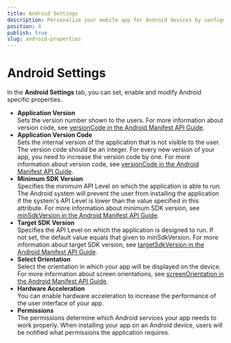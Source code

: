 ```yaml
---
title: Android Settings
description: Personalize your mobile app for Android devices by configuring Android-specific options in the Android tab in the App Settings panel.
position: 4
publish: true
slug: android-properties
---
```


# Android Settings

In the **Android Settings** tab, you can set, enable and modify Android specific properties.

* **Application Version**<br /> Sets the version number shown to the users. For more information about version code, see [versionCode in the Android Manifest API Guide](https://developer.android.com/guide/topics/manifest/manifest-element.html#vname).
* **Application Version Code**<br /> Sets the internal version of the application that is not visible to the user. The version code should be an integer. For every new version of your app, you need to increase the version code by one. For more information about version code, see [versionCode in the Android Manifest API Guide](https://developer.android.com/guide/topics/manifest/manifest-element.html#vcode).
* **Minimum SDK Version**<br /> Specifies the minimum API Level on which the application is able to run. The Android system will prevent the user from installing the application if the system's API Level is lower than the value specified in this attribute. For more information about minimum SDK version, see [minSdkVersion in the Android Manifest API Guide](https://developer.android.com/guide/topics/manifest/uses-sdk-element.html#min).
* **Target SDK Version**<br /> Specifies the API Level on which the application is designed to run. If not set, the default value equals that given to minSdkVersion. For more information about target SDK version, see [targetSdkVersion in the Android Manifest API Guide](https://developer.android.com/guide/topics/manifest/uses-sdk-element.html#target).
* **Select Orientation**<br /> Select the orientation in which your app will be displayed on the device. For more information about screen orientations, see [screenOrientation in the Android Manifest API Guide](https://developer.android.com/guide/topics/manifest/activity-element.html#screen).
* **Hardware Acceleration**<br /> You can enable hardware acceleration to increase the performance of the user interface of your app.
* **Permissions**<br /> The permissions determine which Android services your app needs to work properly. When installing your app on an Android device, users will be notified what permissions the application requires.